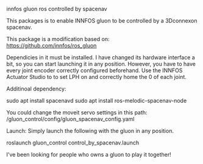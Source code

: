 innfos gluon ros controlled by spacenav

This packages is to enable INNFOS gluon to be controlled by a 3Dconnexon spacenav.

This package is a modification based on:
https://github.com/innfos/ros_gluon

Dependicies in it must be installed. I have changed its hardware interface a bit, so you can start launching it in any position. However, you have to have every joint encoder correctly configured beforehand. Use the INNFOS Actuator Studio to to set LPH on and correctly home the 0 of each joint.


Additinoal dependency:

sudo apt install spacenavd
sudo apt install ros-melodic-spacenav-node


You could change the moveit servo settings in this path:
/gluon_control/config/gluon_spacenav_config.yaml


Launch:
Simply launch the following with the gluon in any position.

roslaunch gluon_control control_by_spacenav.launch


I've been looking for people who owns a gluon to play it together!

